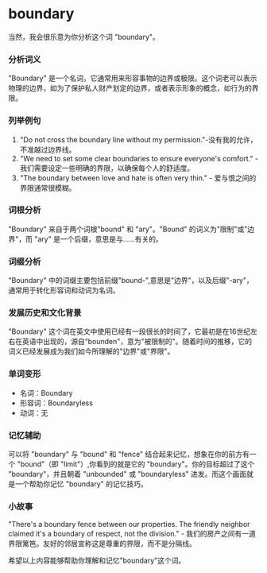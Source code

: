 # boundary

当然，我会很乐意为你分析这个词 "boundary"。

  

### 分析词义

  

"Boundary" 是一个名词，它通常用来形容事物的边界或极限。这个词老可以表示物理的边界，如为了保护私人财产划定的边界，或者表示形象的概念，如行为的界限。

  

### 列举例句

  

1.  "Do not cross the boundary line without my permission."-没有我的允许，不准越过边界线。
2.  "We need to set some clear boundaries to ensure everyone's comfort." - 我们需要设定一些明确的界限，以确保每个人的舒适度。
3.  "The boundary between love and hate is often very thin." - 爱与恨之间的界限通常很模糊。

  

### 词根分析

  

"Boundary" 来自于两个词根"bound" 和 "ary"。"Bound" 的词义为"限制"或"边界"，而 "ary" 是一个后缀，意思是与......有关的。

  

### 词缀分析

  

"Boundary" 中的词缀主要包括前缀"bound-",意思是"边界"，以及后缀"-ary"，通常用于转化形容词和动词为名词。

  

### 发展历史和文化背景

  

"Boundary" 这个词在英文中使用已经有一段很长的时间了，它最初是在16世纪左右在英语中出现的，源自“bounden"，意为"被限制的"。随着时间的推移，它的词义已经发展成为我们如今所理解的"边界"或"界限"。

  

### 单词变形

  

*   名词：Boundary
*   形容词：Boundaryless
*   动词：无

  

### 记忆辅助

  

可以将 "boundary" 与 "bound" 和 "fence" 结合起来记忆，想象在你的前方有一个 "bound"（即 "limit"）,你看到的就是它的 "boundary"。你的目标超过了这个 "boundary"，并且朝着 "unbounded" 或 "boundaryless" 进发。而这个画面就是一个帮助你记忆 "boundary" 的记忆技巧。

  

### 小故事

  

"There's a boundary fence between our properties. The friendly neighbor claimed it's a boundary of respect, not the division." - 我们的房产之间有一道界限篱笆。友好的邻居宣称这是尊重的界限，而不是分隔线。

  

希望以上内容能够帮助你理解和记忆"boundary"这个词。
